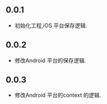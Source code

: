 ## 0.0.1

* 初始化工程,iOS 平台保存逻辑.

## 0.0.2

* 修改Android 平台的保存逻辑.

## 0.0.3

* 修改Android 平台的context 的逻辑.